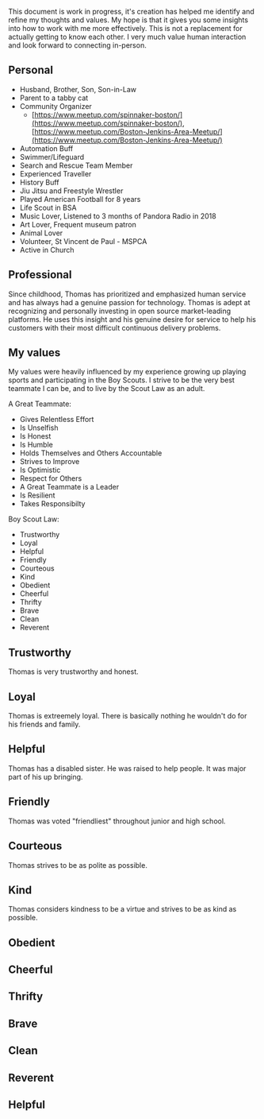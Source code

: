 This document is work in progress, it's creation has helped me identify and refine my thoughts and values. My hope is that it gives you some insights into how to work with me more effectively. This is not a replacement for actually getting to know each other. I very much value human interaction and look forward to connecting in-person.

## Personal

- Husband, Brother, Son, Son-in-Law
- Parent to a tabby cat
- Community Organizer
  -  [https://www.meetup.com/spinnaker-boston/](https://www.meetup.com/spinnaker-boston/), [https://www.meetup.com/Boston-Jenkins-Area-Meetup/](https://www.meetup.com/Boston-Jenkins-Area-Meetup/)
- Automation Buff
- Swimmer/Lifeguard
- Search and Rescue Team Member
- Experienced Traveller
- History Buff
- Jiu Jitsu and Freestyle Wrestler
- Played American Football for 8 years
- Life Scout in BSA
- Music Lover, Listened to 3 months of Pandora Radio in 2018 
- Art Lover, Frequent museum patron
- Animal Lover
- Volunteer, St Vincent de Paul - MSPCA
- Active in Church

## Professional
Since childhood, Thomas has prioritized and emphasized human service and has always had a genuine passion for technology. Thomas is adept at recognizing and personally investing in open source market-leading platforms. He uses this insight and his genuine desire for service to help his customers with their most difficult continuous delivery problems.

## My values 
My values were heavily influenced by my experience growing up playing sports and participating in the Boy Scouts. I strive to be the very best teammate I can be, and to live by the Scout Law as an adult. 

A Great Teammate: 
- Gives Relentless Effort
- Is Unselfish
- Is Honest
- Is Humble
- Holds Themselves and Others Accountable
- Strives to Improve
- Is Optimistic
- Respect for Others
- A Great Teammate is a Leader
- Is Resilient
- Takes Responsibilty

Boy Scout Law:
- Trustworthy
- Loyal
- Helpful
- Friendly
- Courteous
- Kind
- Obedient
- Cheerful
- Thrifty
- Brave
- Clean
- Reverent

## Trustworthy
Thomas is very trustworthy and honest. 
## Loyal
Thomas is extreemely loyal. There is basically nothing he wouldn't do for his friends and family. 

## Helpful
Thomas has a disabled sister. He was raised to help people. It was  major part of his up bringing. 

## Friendly
Thomas was voted "friendliest" throughout junior and high school. 

## Courteous
Thomas strives to be as polite as possible. 

## Kind 
Thomas considers kindness to be a virtue and strives to be as kind as possible. 
## Obedient

## Cheerful 

## Thrifty

## Brave 

## Clean 

## Reverent

## Helpful

